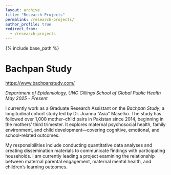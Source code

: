 ```yaml
---
layout: archive
title: "Research Projects"
permalink: /research-projects/
author_profile: true
redirect_from:
  - /research-projects
---
```


{% include base_path %}

# Bachpan Study
https://www.bachpanstudy.com/

*Department of Epidemiology, UNC Gillings School of Global Public Health*
*May 2025 - Present*

I currently work as a Graduate Research Assistant on the _Bachpan Study_, a longitudinal cohort study led by Dr. Joanna “Asia” Maselko. The study has followed over 1,000 mother–child pairs in Pakistan since 2014, beginning in the mothers’ third trimester. It explores maternal psychosocial health, family environment, and child development—covering cognitive, emotional, and school-related outcomes.  

My responsibilities include conducting quantitative data analyses and creating dissemination materials to communicate findings with participating households. I am currently leading a project examining the relationship between maternal parental engagement, maternal mental health, and children’s learning outcomes.

